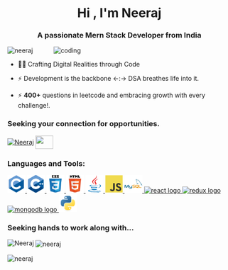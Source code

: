 <h1 align="center">Hi , I'm Neeraj </h1>
<h3 align="center">A passionate Mern Stack Developer from India</h3>

<img align="right" alt="coding" width="400" src="https://user-images.githubusercontent.com/55389276/140866485-8fb1c876-9a8f-4d6a-98dc-08c4981eaf70.gif">

<p align="left"> <img src="https://komarev.com/ghpvc/?username=Neeraj-Fulpatiya&label=Profile%20views&color=0e75b6&style=flat" alt="neeraj" /> </p>

- 👨‍💻 Crafting Digital Realities through Code

- ⚡ Development is the backbone <-:-> DSA breathes life into it.
- ⚡ **400+** questions in leetcode and embracing growth with every challenge!.


<h3 align="left">Seeking your connection for opportunities.</h3>
<p align="left">
<a href="https://linkedin.com/in/neeraj-fulpatiya" target="blank"><img align="center" src="https://raw.githubusercontent.com/rahuldkjain/github-profile-readme-generator/master/src/images/icons/Social/linked-in-alt.svg" alt="Neeraj" height="30" width="40" /></a>
<a href="https://instagram.com/neerajfulpatiya" target="blank"><img align="center" src="https://raw.githubusercontent.com/rahuldkjain/github-profile-readme-generator/master/src/images/icons/Social/instagram.svg" alt="" height="30" width="40" /></a>

 
</p>

<h3 align="left">Languages and Tools:</h3>
<p align="left"> <a href="https://www.cprogramming.com/" target="_blank" rel="noreferrer"> <img src="https://raw.githubusercontent.com/devicons/devicon/master/icons/c/c-original.svg" alt="c" width="40" height="40"/> </a> <a href="https://www.w3schools.com/cpp/" target="_blank" rel="noreferrer"> <img src="https://raw.githubusercontent.com/devicons/devicon/master/icons/cplusplus/cplusplus-original.svg" alt="cplusplus" width="40" height="40"/> </a> <a href="https://www.w3schools.com/css/" target="_blank" rel="noreferrer"> <img src="https://raw.githubusercontent.com/devicons/devicon/master/icons/css3/css3-original-wordmark.svg" alt="css3" width="40" height="40"/> </a> <a href="https://www.w3.org/html/" target="_blank" rel="noreferrer"> <img src="https://raw.githubusercontent.com/devicons/devicon/master/icons/html5/html5-original-wordmark.svg" alt="html5" width="40" height="40"/> </a> <a href="https://www.java.com" target="_blank" rel="noreferrer"> <img src="https://raw.githubusercontent.com/devicons/devicon/master/icons/java/java-original.svg" alt="java" width="40" height="40"/> </a> <a href="https://developer.mozilla.org/en-US/docs/Web/JavaScript" target="_blank" rel="noreferrer"> <img src="https://raw.githubusercontent.com/devicons/devicon/master/icons/javascript/javascript-original.svg" alt="javascript" width="40" height="40"/> </a> <a href="https://www.mathworks.com/" target="_blank" rel="noreferrer"> <img src="https://raw.githubusercontent.com/devicons/devicon/master/icons/mysql/mysql-original-wordmark.svg" alt="mysql" width="40" height="40"/> </a> <a href="https://pandas.pydata.org/" target="_blank" rel="noreferrer">  <img src="https://cdn.jsdelivr.net/gh/devicons/devicon/icons/react/react-original.svg" width="40" height="40" alt="react logo"  />
  <img src="https://skillicons.dev/icons?i=redux" height="40" width="40" alt="redux logo"  />
  <img src="https://skillicons.dev/icons?i=mongodb" height="40" width="40"  alt="mongodb logo"  />
  <img src="https://raw.githubusercontent.com/devicons/devicon/master/icons/python/python-original.svg" alt="python" width="40" height="40"/> </a> </p>

<h3 align="left">Seeking hands to work along with...  </h3>
<p><img align="left" src="https://github-readme-stats.vercel.app/api/top-langs?username=Neeraj-Fulpatiya&show_icons=true&locale=en&layout=compact" alt="Neeraj" /></p>

<p>&nbsp;<img align="center" src="https://github-readme-stats.vercel.app/api?username=Neeraj-Fulpatiya&show_icons=true&locale=en" alt="neeraj" /></p>

<p><img align="center" src="https://github-readme-streak-stats.herokuapp.com/?user=Neeraj-Fulpatiya&" alt="neeraj" /></p>
